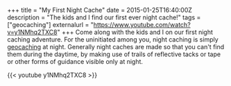 +++
title = "My First Night Cache"
date = 2015-01-25T16:40:00Z
description = "The kids and I find our first ever night cache!"
tags = ["geocaching"]
externalurl = "https://www.youtube.com/watch?v=y1NMhq2TXC8"
+++
Come along with the kids and I on our first night caching adventure. For the uninitiated among you, night caching is simply [geocaching](http://www.geocaching.com/) at night. Generally night caches are made so that you can't find them during the daytime, by making use of trails of reflective tacks or tape or other forms of guidance visible only at night.

{{< youtube y1NMhq2TXC8 >}}